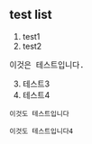## test list
1. test1
2. test2
<pre>이것은 테스트입니다.</pre>
3. 테스트3
4. 테스트4
```
이것도 테스트입니다
```
    이것도 테스트입니다4
